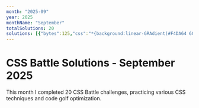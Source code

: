 ```yaml
---
month: "2025-09"
year: 2025
monthName: "September"
totalSolutions: 20
solutions: [{"bytes":125,"css":"*{background:linear-GRAdient(#F4DA64 60%,#E25C57 0)0/1%50px;box-SHadow:inSet 50vw 0#E25C57;*{scale:-1;margin:150 0 0\n\u0026lt;/style\u0026gt;","date":"2025-09-01","difficulty":"medium","has_image":true,"screenshot":"target-1-comparison.png","target":244},{"bytes":215,"css":"\u0026amp;{background:radial-gradient(1q at 5pc,#0000 50vh,#FFFFCD 0 50vw,#0000),radial-gradient(1q at 50vw,#0000 50vh,#FFFFCD 0 50vw,#0000),linear-gradient(90deg,#5DBCF9 41%,#FFFFCD 0 59%,#5DBCF9 0);border:15vw solid#5DBCF9","date":"2025-09-02","difficulty":"easy","has_image":true,"screenshot":"target-1-comparison.png","target":245},{"bytes":522,"css":"*{margin:30 80;background:linear-gradient(#0000 41%,#243d83 0 60%,#0000 0),radial-gradient(1q,#fff 7.5ch,#243d83 0 25vw,#fff 0 15ch,#243d83)fixed;*{margin:0 96 0 98;font:0\u0026#39;\n\u0026lt;/style\u0026gt;\n\n\n\u0026lt;stYle\u0026gt;*{margin:30 80;background:radial-gradient(1q,#fff 7.5ch,#243d83 0 25vw,#fff 0 15ch,#243d83)fixed;*{p{rotate:90deg;width:278}margin:98-9;height:46;font:0\u0026#39;\n\u0026lt;/style\u0026gt;\n\n\n\u0026lt;stYle\u0026gt;*{margin:30;background:radial-gradient(1q,#fff 7.5ch,#243d83 0 25vw,#fff 0 15ch,#243d83)fixed;*{p{rotate:90deg;width:378}margin:98-9;height:46;font:0\u0026#39;\n\u0026lt;/style\u0026gt;","date":"2025-09-03","difficulty":"easy","has_image":true,"screenshot":"target-1-comparison.png","target":246},{"bytes":166,"css":"*{background:#51A495;p{height:100;background:#fff;rotate:45deg;margin:60 252 0 32;--t:60q;box-shadow:var(--t)var(--t)#fff;+p{rotate:-45deg;translate:130%-120%;--t:67q","date":"2025-09-04","difficulty":"medium","has_image":true,"screenshot":"target-1-comparison.png","target":247},{"bytes":184,"css":"\u0026amp;{color:FEFF58;margin:30%40%;rotate:15deg;box-shadow:0 0 0 74q,0 0 0 2in#CA8E75}p{rotate:-30deg;scale:1.849 1;box-shadow:-6px 19px 0 60px#414B81}dt{box-shadow:0-22px 0 32q;scale:.645-1","date":"2025-09-05","difficulty":"medium","has_image":true,"screenshot":"target-1-comparison.png","target":248},{"bytes":205,"css":"*{background:#142932;border:4ch solid#00D47E;border-radius:4em;margin:35 45;height:56;+*{p{+p{width:30}position:fixed;margin:60 80;border-width:0 31 30 29;height:110}margin:-2-1;width:250;height:60;font:0\u0026#39;","date":"2025-09-06","difficulty":"easy","has_image":true,"screenshot":"target-1-comparison.png","target":249},{"bytes":156,"css":"*{background:#2D3464;border-inline:5pc solid#D95362;height:5pc;*{zoom:.999.99;margin:80-40}p{zoom:.5;translate:0 10pc;+p{zoom:.25;margin:80;border-width:240","date":"2025-09-07","difficulty":"medium","has_image":true,"screenshot":"target-1-comparison.png","target":250},{"bytes":139,"css":"\u0026amp;{zoom:10;background:#FAE29E}p{+p{margin:-29 1;+p{margin:16 4}}background:#4A9A86;width:3;height:10;margin:16-2;box-shadow:19px -2vh#4A9A86","date":"2025-09-08","difficulty":"medium","has_image":true,"screenshot":"target-1-comparison.png","target":251},{"bytes":163,"css":"*{background:#142032;color:0B1D4;*{margin:10%90;border:32q solid}img{zoom:10;outline:5px solid#142032;border:1vh double;margin:-3;+*{margin:-3 13;+*{margin:13-3-10","date":"2025-09-09","difficulty":"medium","has_image":true,"screenshot":"target-1-comparison.png","target":252},{"bytes":247,"css":"*{background:#B0C1F0;*{margin:var(--t,100);color:#3E5AA9}dl{+dl{+dl{transform:skew(0);box-shadow:0 9ch;height:20;--t:-132 0}--t:-100 32}--t:0-187}p{--t:0 80;width:42;height:50;transform:skew(45deg);box-shadow:35vh 0,3em 0}[b]{scale:1}[a]{scale:1-1","date":"2025-09-10","difficulty":"easy","has_image":true,"screenshot":"target-1-comparison.png","target":253},{"bytes":235,"css":"*{background:#23384B}p{margin:80 222-270  82;height:120;border:solid#F0CD48;border-width:var(--t,20 20) 0 20;border-radius:1in 1in 0 0}[a]{margin:-80 142;scale:-1;height:0;--t:50 50;box-shadow:0-5ch 0 5ch#23384B}[b]{margin:130 82 0 222","date":"2025-09-11","difficulty":"easy","has_image":true,"screenshot":"target-1-comparison.png","target":254},{"bytes":267,"css":"[b]{--t:135deg}[c]{--t:45deg}[d]{--t:90deg}[e]{width:60;height:60;margin:45 105;border-width:0 0 5vw 5vw}body{border-radius:50%}\u0026amp;{margin:7 57;background:#D24444;*{color:F3DA7A;border:5vw solid;p{width:20;height:190;margin:0 105-230;border-width:5vw 0;rotate:var(--t,0","date":"2025-09-12","difficulty":"easy","has_image":true,"screenshot":"target-1-comparison.png","target":255},{"bytes":209,"css":"\u0026amp;{background:linear-gradient(90deg,#240D29 35vh,#0000 0 312q,#240D29 0)0 35vw/80%5vw repeat-x#F1E1BE}p{margin:25 177 140;height:50;color:240D29;box-shadow:74q 10vh,-74q 10vh,inset 1in 0;+p{height:20vh;scale:-1","date":"2025-09-13","difficulty":"easy","has_image":true,"screenshot":"target-1-comparison.png","target":256},{"bytes":221,"css":"*{background:var(--t,#FFD)}dl,dt{--t:#D96C7B;border-radius:1in}dl{+dl{--r:-80;--t:#30383F;color:D96C7B;+dl{--r:-260}}color:30383F;padding:10;margin:var(--r,120)12}dt{margin:0 150;border:5vw solid;box-shadow:-50vh 0,50vh 0","date":"2025-09-14","difficulty":"easy","has_image":true,"screenshot":"target-1-comparison.png","target":257},{"bytes":149,"css":"\u0026amp;{background:#FFF1F1;border-inline:53q solid#F2A3AB;margin: 60;*{margin:0 45 0 35;background:radial-gradient(1q at 25vw,#0000 5ch,#84B9C7 0 5lh,#0000","date":"2025-09-15","difficulty":"medium","has_image":true,"screenshot":"target-1-comparison.png","target":258},{"bytes":205,"css":"*{background:#152844}p{margin:var(--m,-48 122);height:135;border:solid var(--r,#A34F46);border-width:var(--t,70 30 0);+p{--t:30 0;--m:18 12;+[a]{height:60;--m:-183 12;--t:0 30;--r:#fff;+p{--m:93 177;--t:15","date":"2025-09-16","difficulty":"easy","has_image":true,"screenshot":"target-1-comparison.png","target":259},{"bytes":163,"css":"*{background:radial-gradient(1q,#4A9A86 70vh,#FAE29E);+\u0026amp;{-webkit-box-reflect:left -4in;background:129q radial-gradient(1q at 0 50%,#0000,110px,#FAE29E 0 35vw,#0000","date":"2025-09-17","difficulty":"medium","has_image":true,"screenshot":"target-1-comparison.png","target":260},{"bytes":147,"css":"*{background:repeating-conic-gradient(#00D47E 0 25%,#23384B 0 var(--t,0))0/5pc;p{--t:50%;width:360;height:80;margin:20 12;+p{margin:100 12;scale:-1","date":"2025-09-18","difficulty":"medium","has_image":true,"screenshot":"target-1-comparison.png","target":261},{"bytes":217,"css":"\u0026amp;{background:conic-gradient(at 10%50%,#0000 75%,#3E4071 0)45vw 10vh,linear-gradient(#3E4071 5ch,#0000 0)50%230px/70%repeat-y#EDDF5A;p{margin:52 122;height:100;rotate:315deg;border:solid#3E4071;border-width:0 0 5ch 5ch","date":"2025-09-19","difficulty":"easy","has_image":true,"screenshot":"target-1-comparison.png","target":262},{"bytes":173,"css":"*{background:radial-gradient(1q,#DB5EAD 53q var(--t,,#492FB0 0))50%/34%}p{--t:;margin:75 37;width:50;height:150;+p{rotate:15deg;margin:-225 167;+p{rotate:30deg;margin:75 297","date":"2025-09-20","difficulty":"medium","has_image":true,"screenshot":"target-1-comparison.png","target":263}]
---
```


# CSS Battle Solutions - September 2025

This month I completed 20 CSS Battle challenges, practicing various CSS techniques and code golf optimization.

